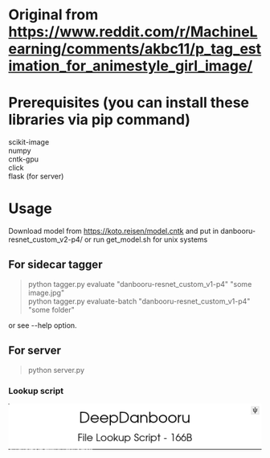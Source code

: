 # Original from https://www.reddit.com/r/MachineLearning/comments/akbc11/p_tag_estimation_for_animestyle_girl_image/
# Prerequisites (you can install these libraries via pip command)
scikit-image  
numpy  
cntk-gpu  
click  
flask (for server)

# Usage
Download model from https://koto.reisen/model.cntk and put in danbooru-resnet_custom_v2-p4/ or run get_model.sh for unix systems  
## For sidecar tagger
> python tagger.py evaluate "danbooru-resnet_custom_v1-p4" "some image.jpg"  
> python tagger.py evaluate-batch "danbooru-resnet_custom_v1-p4" "some folder"  

or see --help option.
## For server
> python server.py

### Lookup script  
![filelookup](DeepDanbooru.png)
